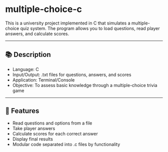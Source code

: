# multiple-choice-c
This is a university project implemented in C that simulates a multiple-choice quiz system. The program allows you to load questions, read player answers, and calculate scores.

---

## 📚 Description

- Language: C
- Input/Output: .txt files for questions, answers, and scores
- Application: Terminal/Console
- Objective: To assess basic knowledge through a multiple-choice trivia game

---

## 🧠 Features

- Read questions and options from a file
- Take player answers
- Calculate scores for each correct answer
- Display final results
- Modular code separated into .c files by functionality

